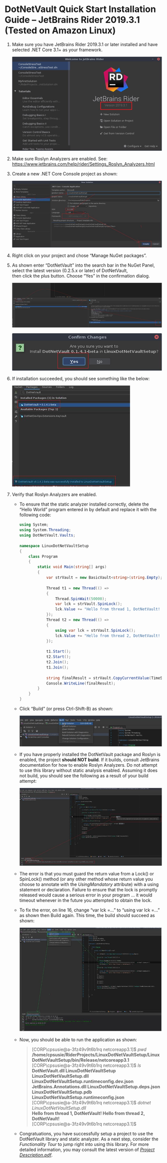 # DotNetVault Quick Start Installation Guide – JetBrains Rider 2019.3.1 (Tested on Amazon Linux)


1. Make sure you have JetBrains Rider 2019.3.1 or later installed and have selected .NET Core 3.1+ as your framework.  

     ![](https://github.com/cpsusie/DotNetVault/blob/v0.2.5.x/DotNetVaultQuickStart/dotnetvault_install_rider2019.3.1_linux/pic_1.png?raw=true)

2. Make sure Roslyn Analyzers are enabled.  See:  
https://www.jetbrains.com/help/rider/Settings_Roslyn_Analyzers.html 

3. Create a new .NET Core Console project as shown:   

   ![](https://github.com/cpsusie/DotNetVault/blob/v0.2.5.x/DotNetVaultQuickStart/dotnetvault_install_rider2019.3.1_linux/pic_2.png?raw=true)

4.	Right click on your project and chose “Manage NuGet packages”.    
5.	As shown enter “DotNetVault” into the search bar in the NuGet Panel, select the latest version (0.2.5.x or later) of DotNetVault,  
then click the plus button.  Choose “Yes” in the confirmation dialog.  
 
    ![](https://github.com/cpsusie/DotNetVault/blob/v0.2.5.x/DotNetVaultQuickStart/dotnetvault_install_rider2019.3.1_linux/pic_3.png?raw=true)

    ![](https://github.com/cpsusie/DotNetVault/blob/v0.2.5.x/DotNetVaultQuickStart/dotnetvault_install_rider2019.3.1_linux/pic_4.png?raw=true)
  
6. If installation succeeded, you should see something like the below:  

    ![](https://github.com/cpsusie/DotNetVault/blob/v0.2.5.x/DotNetVaultQuickStart/dotnetvault_install_rider2019.3.1_linux/pic_5.png?raw=true)  
  
7. Verify that Roslyn Analyzers are enabled.  
    * To ensure that the static analyzer installed correctly, delete the “Hello World” program entered in by default and replace it with the following code:  
    
        ```csharp
        using System;
        using System.Threading;
        using DotNetVault.Vaults;
        
        namespace LinuxDotNetVaultSetup
        {
            class Program
            {
                static void Main(string[] args)
                {
                    var strVault = new BasicVault<string>(string.Empty);
                   
                    Thread t1 = new Thread(() =>
                    {
                        Thread.SpinWait(50000);
                        var lck = strVault.SpinLock();
                        lck.Value += "Hello from thread 1, DotNetVault!  ";
                    });
                    Thread t2 = new Thread(() =>
                    {
                        using var lck = strVault.SpinLock();
                        lck.Value += "Hello from thread 2, DotNetVault!  ";
                    });
        
                    t1.Start();
                    t2.Start();          
                    t2.Join();
                    t1.Join();
        
                    string finalResult = strVault.CopyCurrentValue(TimeSpan.FromMilliseconds(100));
                    Console.WriteLine(finalResult);
                }      
            }
        }
        ```  
          
    * Click “Build” (or press Ctrl-Shift-B) as shown:  
    
        ![](https://github.com/cpsusie/DotNetVault/blob/v0.2.5.x/DotNetVaultQuickStart/dotnetvault_install_rider2019.3.1_linux/pic_6.png?raw=true)
          
    * If you have properly installed the DotNetVault package and Roslyn is enabled, the project **should NOT build**.  If it builds, consult JetBrains documentation for how to enable Roslyn Analyzers.  Do not attempt to use this library without static analysis enabled.  Assuming it does not build, you should see the following as a result of your build attempt:  
    
        ![](https://github.com/cpsusie/DotNetVault/blob/v0.2.5.x/DotNetVaultQuickStart/dotnetvault_install_rider2019.3.1_linux/pic_7.png?raw=true)  
        
    * The error is that you must guard the return value from a Lock() or SpinLock() method (or any other method whose return value you choose to annotate with the *UsingMandatory* attribute) with a using statement or declaration.  Failure to ensure that the lock is promptly released would cause a serious error in your program … it would timeout whenever in the future you attempted to obtain the lock.  
      
    * To fix the error, on line 16, change “var lck =…” to “using var lck =…” as shown then Build again.  This time, the build should succeed as shown:  
      
        ![](https://github.com/cpsusie/DotNetVault/blob/v0.2.5.x/DotNetVaultQuickStart/dotnetvault_install_rider2019.3.1_linux/pic_8.png?raw=true)
      
    * Now, you should be able to run the application as shown:  
      
      > [CORP\cpsusie@a-3fz49v9t6b1rq netcoreapp3.1]$ *pwd*  
**/home/cpsusie/RiderProjects/LinuxDotNetVaultSetup/LinuxDotNetVaultSetup/bin/Release/netcoreapp3.1**  
[CORP\cpsusie@a-3fz49v9t6b1rq netcoreapp3.1]$ *ls*  
**DotNetVault.dll            LinuxDotNetVaultSetup            LinuxDotNetVaultSetup.dll  LinuxDotNetVaultSetup.runtimeconfig.dev.json  
JetBrains.Annotations.dll  LinuxDotNetVaultSetup.deps.json  LinuxDotNetVaultSetup.pdb  LinuxDotNetVaultSetup.runtimeconfig.json**  
[CORP\cpsusie@a-3fz49v9t6b1rq netcoreapp3.1]$ *dotnet LinuxDotNetVaultSetup.dll*  
**Hello from thread 1, DotNetVault!  Hello from thread 2, DotNetVault!**    
[CORP\cpsusie@a-3fz49v9t6b1rq netcoreapp3.1]$   
  
    * Congratuations, you have successfully setup a project to use the DotNetVault library and static analyzer.  As a next step, consider the *Functionality Tour* to jump right into using this library.  For more detailed information, you may consult the latest version of *[Project Description.pdf](https://github.com/cpsusie/DotNetVault/blob/v0.2.5.x/DotNetVault%20Description.pdf)*.